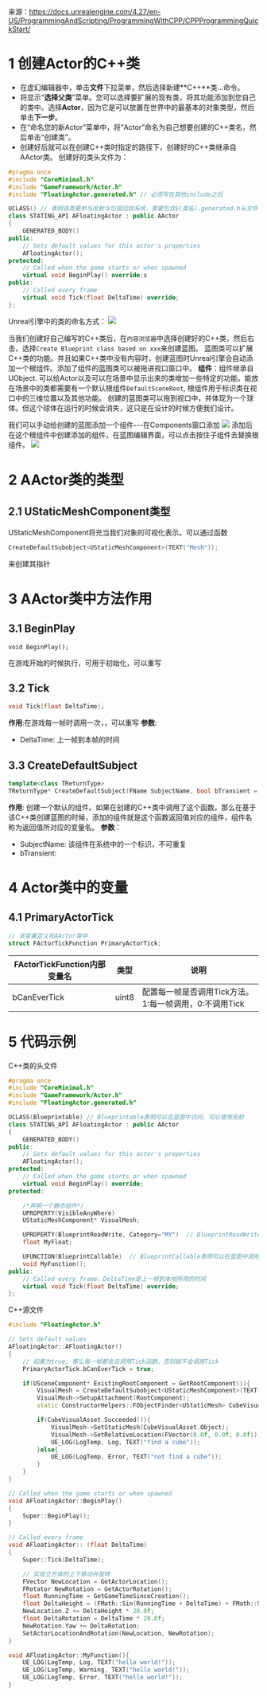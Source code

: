 来源：https://docs.unrealengine.com/4.27/en-US/ProgrammingAndScripting/ProgrammingWithCPP/CPPProgrammingQuickStart/
# 1 创建Actor的C++类
- 在虚幻编辑器中，单击**文件**下拉菜单，然后选择新建**C++**类...命令。
- 将显示“**选择父类**”菜单。您可以选择要扩展的现有类，将其功能添加到您自己的类中。选择**Actor**，因为它是可以放置在世界中的最基本的对象类型，然后单击**下一步**。
- 在“命名您的新Actor”菜单中，将“Actor”命名为自己想要创建的C++类名，然后单击“创建类”。
- 创建好后就可以在创建C++类时指定的路径下，创建好的C++类继承自AActor类。
创建好的类头文件为：
```c++
#pragma once
#include "CoreMinimal.h"
#include "GameFramework/Actor.h"
#include "FloatingActor.generated.h" // 必须写在其他include之后

UCLASS() // 表明该类要参与反射与垃圾回收系统，需要包含$(类名).generated.h头文件
class STATING_API AFloatingActor : public AActor
{
	GENERATED_BODY()
public:	
	// Sets default values for this actor's properties
	AFloatingActor();
protected:
	// Called when the game starts or when spawned
	virtual void BeginPlay() override;s
public:	
	// Called every frame
	virtual void Tick(float DeltaTime) override;
};
```

Unreal引擎中的类的命名方式：
![](img/name1.png)

当我们创建好自己编写的C++类后，在```内容浏览器```中选择创建好的C++类，然后右击，选择```Create Blueprint class based on xxx```来创建蓝图。
蓝图类可以扩展C++类的功能。并且如果C++类中没有内容时，创建蓝图时Unreal引擎会自动添加一个根组件。添加了组件的蓝图类可以被拖进视口窗口中。
**组件**：组件继承自UObject. 可以给Actor以及可以在场景中显示出来的类增加一些特定的功能。能放在场景中的类都需要有一个默认根组件```DefaultSceneRoot```, 根组件用于标识类在视口中的三维位置以及其他功能。
创建的蓝图类可以拖到视口中，并体现为一个球体。但这个球体在运行的时候会消失，这只是在设计的时候方便我们设计。

我们可以手动给创建的蓝图添加一个组件---在Components窗口添加
![](img/blueprint3.png)
添加后在这个根组件中创建添加的组件，在蓝图编辑界面，可以点击按住子组件去替换根组件。
![](img/blueprint4.png)

# 2 AActor类的类型
## 2.1 UStaticMeshComponent类型
UStaticMeshComponent将充当我们对象的可视化表示。可以通过函数
```c++
CreateDefaultSubobject<UStaticMeshComponent>(TEXT("Mesh"));
```
来创建其指针

# 3 AActor类中方法作用
## 3.1 BeginPlay
```
void BeginPlay();
```
在游戏开始的时候执行，可用于初始化，可以重写
## 3.2 Tick
```c++
void Tick(float DeltaTime);
```
**作用**:在游戏每一帧时调用一次，，可以重写
**参数**:
- DeltaTime: 上一帧到本帧的时间

## 3.3 CreateDefaultSubject
```c++
template<class TReturnType>
TReturnType* CreateDefaultSubject(FName SubjectName, bool bTransient = false);
```
**作用**: 创建一个默认的组件。如果在创建的C++类中调用了这个函数。那么在基于该C++类创建蓝图的时候，添加的组件就是这个函数返回值对应的组件，组件名称为返回值所对应的变量名。
**参数**：
- SubjectName: 该组件在系统中的一个标识，不可重复
- bTransient: 


# 4 Actor类中的变量
## 4.1 PrimaryActorTick
```c++
// 该变量定义在AActor类中
struct FActorTickFunction PrimaryActorTick;
```
|FActorTickFunction内部变量名|类型|说明|
|---------------------------|----|----|
|bCanEverTick|uint8|配置每一帧是否调用Tick方法。1:每一帧调用，0:不调用Tick|

# 5 代码示例
C++类的头文件
```c++
#pragma once
#include "CoreMinimal.h"
#include "GameFramework/Actor.h"
#include "FloatingActor.generated.h"

UCLASS(Blueprintable) // Blueprintable表明可以在蓝图中访问，可以使用反射
class STATING_API AFloatingActor : public AActor
{
	GENERATED_BODY()
public:	
	// Sets default values for this actor's properties
	AFloatingActor();
protected:
	// Called when the game starts or when spawned
	virtual void BeginPlay() override;
protected:

	/*声明一个静态组件*/
	UPROPERTY(VisibleAnyWhere)
	UStaticMeshComponent* VisualMesh;

	UPROPERTY(BlueprintReadWrite, Category="MY")  // BlueprintReadWrite指明可以在蓝图中读写
	float MyFloat;

	UFUNCTION(BlueprintCallable)  // BlueprintCallable表明可以在蓝图中调用
	void MyFunction();
public:	
	// Called every frame，DeltaTime是上一帧到本帧所用的时间
	virtual void Tick(float DeltaTime) override;
};
```

C++源文件
```c++
#include "FloatingActor.h"

// Sets default values
AFloatingActor::AFloatingActor()
{
	// 如果为true, 那么每一帧都会去调用Tick函数，否则就不会调用Tick
	PrimaryActorTick.bCanEverTick = true;

	if(USceneComponent* ExistingRootComponent = GetRootComponent()){
		VisualMesh = CreateDefaultSubobject<UStaticMeshComponent>(TEXT("Mesh"));
		VisualMesh->SetupAttachment(RootComponent);
		static ConstructorHelpers::FObjectFinder<UStaticMesh> CubeVisualAsset(TEXT("/Game/Content/StarterContent/Shapes/Shape_Cube.Shape_Cube"));

		if(CubeVisualAsset.Succeeded()){
			VisualMesh->SetStaticMesh(CubeVisualAsset.Object);
			VisualMesh->SetRelativeLocation(FVector(0.0f, 0.0f, 0.0f));
			UE_LOG(LogTemp, Log, TEXT("find a cube"));
		}else{
			UE_LOG(LogTemp, Error, TEXT("not find a cube"));
		}
	}
}

// Called when the game starts or when spawned
void AFloatingActor::BeginPlay()
{
	Super::BeginPlay();
}

// Called every frame
void AFloatingActor:: (float DeltaTime)
{
	Super::Tick(DeltaTime);

	// 实现立方体的上下移动并旋转
	FVector NewLocation = GetActorLocation();
	FRotator NewRotation = GetActorRotation();
	float RunningTime = GetGameTimeSinceCreation();
	float DeltaHeight = (FMath::Sin(RunningTime + DeltaTime) + FMath::Sin(RunningTime));
	NewLocation.Z += DeltaHeight * 20.0f;
	float DeltaRotation = DeltaTime * 20.0f;
	NewRotation.Yaw += DeltaRotation;
	SetActorLocationAndRotation(NewLocation, NewRotation);
}

void AFloatingActor::MyFunction(){
	UE_LOG(LogTemp, Log, TEXT("hello world!"));
	UE_LOG(LogTemp, Warning, TEXT("hello world!"));
	UE_LOG(LogTemp, Error, TEXT("hello world!"));
}
```